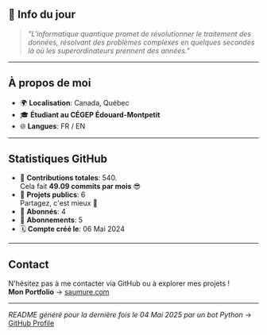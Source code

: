 

## 💭 Info du jour
> *"L'informatique quantique promet de révolutionner le traitement des données, résolvant des problèmes complexes en quelques secondes là où les superordinateurs prennent des années."*

---

## À propos de moi
- 🌍 **Localisation**: Canada, Québec
- 🎓 **Étudiant au CÉGEP Édouard-Montpetit**
- 🌐 **Langues**: FR / EN

---

## Statistiques GitHub
- 🧮 **Contributions totales**: 540.  
  Cela fait **49.09 commits par mois** 😎
- 📂 **Projets publics**: 6  
  Partagez, c'est mieux 🤝
- 👥 **Abonnés**: 4
- 👀 **Abonnements**: 5
- 🗓️ **Compte créé le**: 06 Mai 2024

---

## Contact
N'hésitez pas à me contacter via GitHub ou à explorer mes projets !  
**Mon Portfolio** -> [saumure.com](https://saumure.com)

---

*README généré pour la dernière fois le 04 Mai 2025 par un bot Python* -> [GitHub Profile](https://github.com/HenriSaumure/HenriSaumure)
